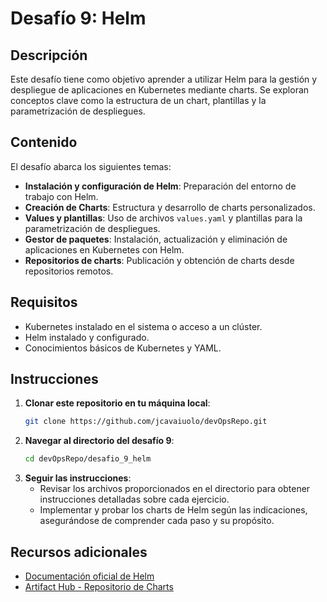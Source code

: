 # Desafío 9: Helm

## Descripción

Este desafío tiene como objetivo aprender a utilizar Helm para la gestión y despliegue de aplicaciones en Kubernetes mediante charts. Se exploran conceptos clave como la estructura de un chart, plantillas y la parametrización de despliegues.

## Contenido

El desafío abarca los siguientes temas:

- **Instalación y configuración de Helm**: Preparación del entorno de trabajo con Helm.
- **Creación de Charts**: Estructura y desarrollo de charts personalizados.
- **Values y plantillas**: Uso de archivos `values.yaml` y plantillas para la parametrización de despliegues.
- **Gestor de paquetes**: Instalación, actualización y eliminación de aplicaciones en Kubernetes con Helm.
- **Repositorios de charts**: Publicación y obtención de charts desde repositorios remotos.

## Requisitos

- Kubernetes instalado en el sistema o acceso a un clúster.
- Helm instalado y configurado.
- Conocimientos básicos de Kubernetes y YAML.

## Instrucciones

1. **Clonar este repositorio en tu máquina local**:
   ```bash
   git clone https://github.com/jcavaiuolo/devOpsRepo.git
   ```
2. **Navegar al directorio del desafío 9**:
   ```bash
   cd devOpsRepo/desafio_9_helm
   ```
3. **Seguir las instrucciones**:
   - Revisar los archivos proporcionados en el directorio para obtener instrucciones detalladas sobre cada ejercicio.
   - Implementar y probar los charts de Helm según las indicaciones, asegurándose de comprender cada paso y su propósito.

## Recursos adicionales

- [Documentación oficial de Helm](https://helm.sh/docs/)
- [Artifact Hub - Repositorio de Charts](https://artifacthub.io/)
